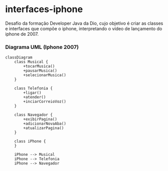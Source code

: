 # interfaces-iphone
Desafio da formação Developer Java da Dio, cujo objetivo é criar as classes e interfaces que compõe o iphone, interpretando o vídeo de lançamento do iphone de 2007.

### Diagrama UML (Iphone 2007)
```mermaid
classDiagram
    class Musical {
        +tocarMusica()
        +pausarMusica()
        +selecionarMusica()
    }

    class Telefonia {
        +ligar()
        +atender()
        +inciarCorreioVoz()
    }

    class Navegador {
        +exibirPagina()
        +adicionarNovaAba()
        +atualizarPagina()
    }

    class iPhone {
    }

    iPhone --> Musical
    iPhone --> Telefonia
    iPhone --> Navegador
```
